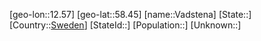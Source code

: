 ﻿---
location: [58.45,12.57]
type: City
tags:
- geo/City


SpocWebEntityId: 35162
isDeleted: false
confidential: public

---
[geo-lon::12.57]
[geo-lat::58.45]
[name::Vadstena]
[State::]
[Country::[Sweden](geo/Continent/Europe/Sweden.md)]
[StateId::]
[Population::]
[Unknown::]

